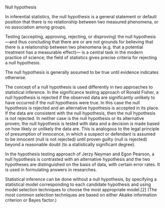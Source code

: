Null hypothesis

In inferential statistics, the null hypothesis is a general statement or default position that 
    there is no relationship between two measured phenomena, or no association among groups.

Testing (accepting, approving, rejecting, or disproving) the null hypothesis—and thus concluding that 
    there are or are not grounds for believing that there is a relationship between two phenomena 
        (e.g. that a potential treatment has a measurable effect)—
    is a central task in the modern practice of science; the field of statistics gives precise criteria for rejecting a null hypothesis. 

The null hypothesis is generally assumed to be true until evidence indicates otherwise. 


The concept of a null hypothesis is used differently in two approaches to statistical inference. In the significance testing approach of Ronald Fisher, a null hypothesis is rejected if the observed data are significantly unlikely to have occurred if the null hypothesis were true. In this case the null hypothesis is rejected and an alternative hypothesis is accepted in its place. If the data are consistent with the null hypothesis, then the null hypothesis is not rejected. In neither case is the null hypothesis or its alternative proven; the null hypothesis is tested with data and a decision is made based on how likely or unlikely the data are. This is analogous to the legal principle of presumption of innocence, in which a suspect or defendant is assumed to be innocent (null is not rejected) until proven guilty (null is rejected) beyond a reasonable doubt (to a statistically significant degree). 

In the hypothesis testing approach of Jerzy Neyman and Egon Pearson, a null hypothesis is contrasted with an alternative hypothesis and the two hypotheses are distinguished on the basis of data, with certain error rates. It is used in formulating answers in researches. 

Statistical inference can be done without a null hypothesis, by specifying a statistical model corresponding to each candidate hypothesis and using model selection techniques to choose the most appropriate model.[2] (The most common selection techniques are based on either Akaike information criterion or Bayes factor.) 
